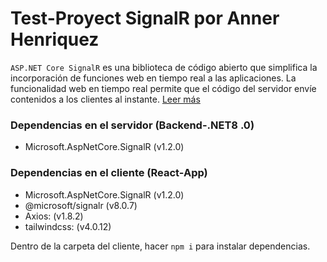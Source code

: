 # Test-Proyect SignalR por Anner Henriquez

`ASP.NET Core SignalR` es una biblioteca de código abierto que simplifica la incorporación de funciones web en tiempo real a las aplicaciones. La funcionalidad web en tiempo real permite que el código del servidor envíe contenidos a los clientes al instante. [Leer más](https://learn.microsoft.com/es-mx/aspnet/core/signalr/introduction?view=aspnetcore-8.0)

### Dependencias en el servidor (Backend-.NET8 .0)
- Microsoft.AspNetCore.SignalR (v1.2.0)

### Dependencias en el cliente (React-App)
- Microsoft.AspNetCore.SignalR (v1.2.0)
- @microsoft/signalr (v8.0.7)
- Axios: (v1.8.2)
- tailwindcss: (v4.0.12)

Dentro de la carpeta del cliente, hacer `npm i` para instalar dependencias.
